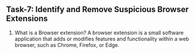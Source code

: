 ## Task-7: Identify and Remove Suspicious Browser Extensions

1. What is a Browser extension? 
A browser extension is a small software application that adds or modifies features and functionality within a web browser, such as Chrome, Firefox, or Edge.
